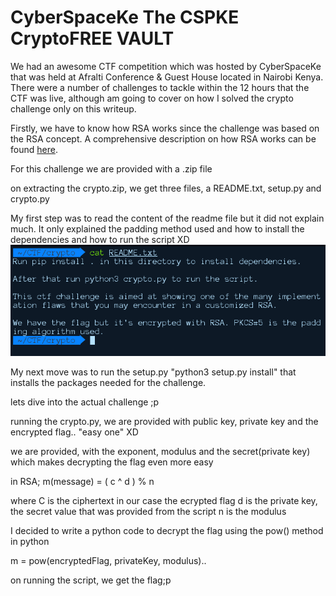# CyberSpaceKe The CSPKE CryptoFREE VAULT

We had an awesome CTF competition which was hosted by CyberSpaceKe that  was held at Afralti Conference & Guest House located in Nairobi Kenya. There were a number of challenges to tackle within the 12 hours that the CTF was live, although am going to cover on how I solved the crypto challenge only on this writeup.

Firstly, we have to know how RSA works since the challenge was based on the RSA concept. A comprehensive description on how RSA works can be found <a href="https://en.wikipedia.org/wiki/RSA_(cryptosystem)">here</a>.


For this challenge we are provided with a .zip file

on extracting the crypto.zip, we get three files, a README.txt, setup.py and crypto.py

My first step was to read the content of the readme file but it did not explain much. It only explained the padding method used and how to install the dependencies and how to run the script XD
![](README.png)

My next move was to run the setup.py "python3 setup.py install" that installs the packages needed for the challenge.

lets dive into the actual challenge ;p

running the crypto.py, we are provided with public key, private key and the encrypted flag.. "easy one" XD

we are provided, with the exponent, modulus and the secret(private key) which makes decrypting the flag even more easy

in RSA; m(message) = ( c ^ d ) % n

where C is the ciphertext in our case the ecrypted flag
d is the private key, the secret value that was provided from the script
n is the modulus

I decided to write a python code to decrypt the flag using the pow() method in python

m = pow(encryptedFlag, privateKey, modulus)..

on running the script, we get the flag;p
